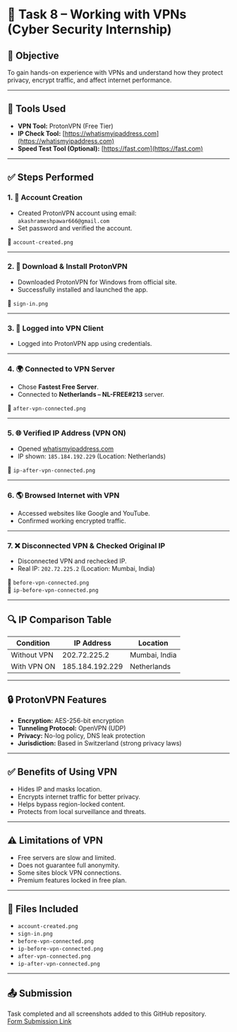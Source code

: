 # 🔐 Task 8 – Working with VPNs (Cyber Security Internship)

## 📌 Objective
To gain hands-on experience with VPNs and understand how they protect privacy, encrypt traffic, and affect internet performance.

---

## 🧰 Tools Used
- **VPN Tool:** ProtonVPN (Free Tier)
- **IP Check Tool:** [https://whatismyipaddress.com](https://whatismyipaddress.com)
- **Speed Test Tool (Optional):** [https://fast.com](https://fast.com)

---

## ✅ Steps Performed

### 1. 📨 Account Creation
- Created ProtonVPN account using email: `akashrameshpawar666@gmail.com`
- Set password and verified the account.

📸 `account-created.png`

---

### 2. 💾 Download & Install ProtonVPN
- Downloaded ProtonVPN for Windows from official site.
- Successfully installed and launched the app.

📸 `sign-in.png`

---

### 3. 🔐 Logged into VPN Client
- Logged into ProtonVPN app using credentials.

---

### 4. 🌍 Connected to VPN Server
- Chose **Fastest Free Server**.
- Connected to **Netherlands – NL-FREE#213** server.

📸 `after-vpn-connected.png`

---

### 5. 🌐 Verified IP Address (VPN ON)
- Opened [whatismyipaddress.com](https://whatismyipaddress.com)
- IP shown: `185.184.192.229` (Location: Netherlands)

📸 `ip-after-vpn-connected.png`

---

### 6. 🌎 Browsed Internet with VPN
- Accessed websites like Google and YouTube.
- Confirmed working encrypted traffic.

---

### 7. ❌ Disconnected VPN & Checked Original IP
- Disconnected VPN and rechecked IP.
- Real IP: `202.72.225.2` (Location: Mumbai, India)

📸 `before-vpn-connected.png`  
📸 `ip-before-vpn-connected.png`

---

## 🔍 IP Comparison Table

| Condition     | IP Address         | Location         |
|---------------|--------------------|------------------|
| Without VPN   | 202.72.225.2       | Mumbai, India    |
| With VPN ON   | 185.184.192.229    | Netherlands      |

---

## 🔒 ProtonVPN Features

- **Encryption:** AES-256-bit encryption
- **Tunneling Protocol:** OpenVPN (UDP)
- **Privacy:** No-log policy, DNS leak protection
- **Jurisdiction:** Based in Switzerland (strong privacy laws)

---

## ✅ Benefits of Using VPN

- Hides IP and masks location.
- Encrypts internet traffic for better privacy.
- Helps bypass region-locked content.
- Protects from local surveillance and threats.

---

## ⚠️ Limitations of VPN

- Free servers are slow and limited.
- Does not guarantee full anonymity.
- Some sites block VPN connections.
- Premium features locked in free plan.

---

## 📂 Files Included

- `account-created.png`
- `sign-in.png`
- `before-vpn-connected.png`
- `ip-before-vpn-connected.png`
- `after-vpn-connected.png`
- `ip-after-vpn-connected.png`

---

## 📤 Submission
Task completed and all screenshots added to this GitHub repository.  
[Form Submission Link](https://forms.gle/8Gm83s53KbyXs3Ne9)

